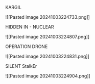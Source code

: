 
KARGIL

![[Pasted image 20241003224733.png]]

HIDDEN IN - NUCLEAR

![[Pasted image 20241003224807.png]]

OPERATION DRONE


![[Pasted image 20241003224831.png]]


SILENT StalkEr




![[Pasted image 20241003224904.png]]

